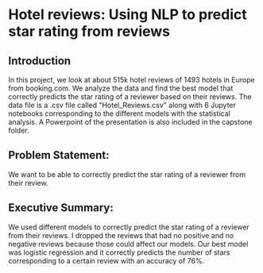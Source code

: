 # Hotel reviews: Using NLP to predict star rating from reviews  



## Introduction

In this project, we look at about 515k hotel reviews of 1493 hotels in Europe from booking.com. We analyze the data and find the best model that correctly predicts the star rating of a reviewer based on their reviews. The data file is a .csv file called "Hotel_Reviews.csv" along with 6 Jupyter notebooks corresponding to the different models with the statistical analysis. A Powerpoint of the presentation is also included in the capstone folder.



## Problem Statement:

We want to be able to correctly predict the star rating of a reviewer from their review.


## Executive Summary:

We used different models to correctly predict the star rating of a reviewer from their reviews. I dropped the reviews that had no positive and no negative reviews because those could affect our models. Our best model was logistic regression and it correctly predicts the number of stars corresponding to a certain review with an accuracy of 76%.

